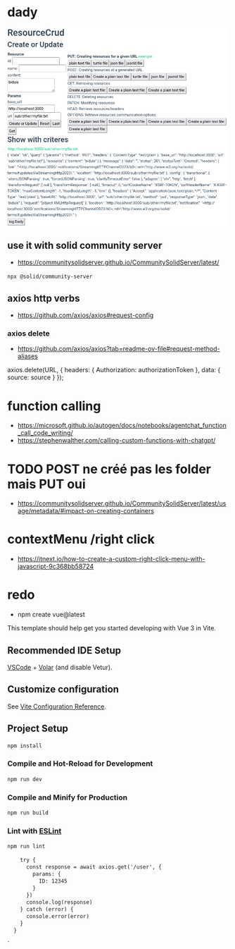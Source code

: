 # dady

![dady_demo](doc/dady_demo.png)

## use it with solid community server

- https://communitysolidserver.github.io/CommunitySolidServer/latest/

```npx @solid/community-server```

## axios http verbs

- https://github.com/axios/axios#request-config

### axios delete

- https://github.com/axios/axios?tab=readme-ov-file#request-method-aliases

axios.delete(URL, {
headers: {
Authorization: authorizationToken
},
data: {
source: source
}
});

# function calling
- https://microsoft.github.io/autogen/docs/notebooks/agentchat_function_call_code_writing/
- https://stephenwalther.com/calling-custom-functions-with-chatgpt/

# TODO POST ne créé pas les folder mais PUT oui

- https://communitysolidserver.github.io/CommunitySolidServer/latest/usage/metadata/#impact-on-creating-containers

# contextMenu /right click

- https://itnext.io/how-to-create-a-custom-right-click-menu-with-javascript-9c368bb58724

# redo

- npm create vue@latest

This template should help get you started developing with Vue 3 in Vite.

## Recommended IDE Setup

[VSCode](https://code.visualstudio.com/) + [Volar](https://marketplace.visualstudio.com/items?itemName=Vue.volar) (and disable Vetur).

## Customize configuration

See [Vite Configuration Reference](https://vitejs.dev/config/).

## Project Setup

```sh
npm install
```

### Compile and Hot-Reload for Development

```sh
npm run dev
```

### Compile and Minify for Production

```sh
npm run build
```

### Lint with [ESLint](https://eslint.org/)

```sh
npm run lint
```

```async could_be_helpfull_query_to_local_website() {
    try {
      const response = await axios.get('/user', {
        params: {
          ID: 12345
        }
      })
      console.log(response)
    } catch (error) {
      console.error(error)
    }
  }
```

`
